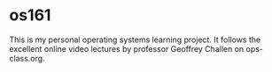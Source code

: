 # os161
This is my personal operating systems learning project. It follows the excellent online video lectures by professor Geoffrey Challen on ops-class.org.
